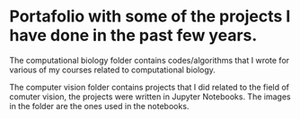 # Portafolio with some of the projects I have done in the past few years.

The computational biology folder contains codes/algorithms that I wrote for various of my courses related to computational biology.

The computer vision folder contains projects that I did related to the field of comuter vision, the projects were written in Jupyter Notebooks. The images in the folder are the ones used in the notebooks.
